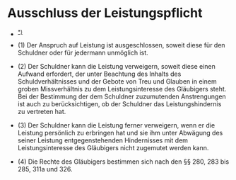 # Ausschluss der Leistungspflicht

- <a name="FnR.BJNR001950896BJNE026802377"></a><sup><a href="#BJNR001950896BJNE026802377" class="FnR">*)</a></sup> 

- (1) Der Anspruch auf Leistung ist ausgeschlossen, soweit diese für den Schuldner oder für jedermann unmöglich ist.

- (2) Der Schuldner kann die Leistung verweigern, soweit diese einen Aufwand erfordert, der unter Beachtung des Inhalts des Schuldverhältnisses und der Gebote von Treu und Glauben in einem groben Missverhältnis zu dem Leistungsinteresse des Gläubigers steht. Bei der Bestimmung der dem Schuldner zuzumutenden Anstrengungen ist auch zu berücksichtigen, ob der Schuldner das Leistungshindernis zu vertreten hat.

- (3) Der Schuldner kann die Leistung ferner verweigern, wenn er die Leistung persönlich zu erbringen hat und sie ihm unter Abwägung des seiner Leistung entgegenstehenden Hindernisses mit dem Leistungsinteresse des Gläubigers nicht zugemutet werden kann.

- (4) Die Rechte des Gläubigers bestimmen sich nach den §§ 280, 283 bis 285, 311a und 326.

